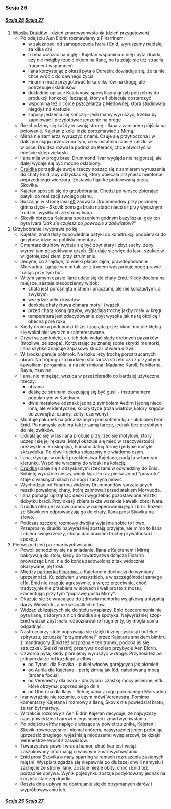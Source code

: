 ### Sesja 26
##### [Sesja 25](#sesja-025) [Sesja 27](#sesja-027)
1. [Wioska Druidów](Wioska) - dzień zmartwychwstania (dzień przygotowań)
    - Po odejściu Aen Eldrin rozmawiamy z Finarrinem:
        - w zależności od samopoczucia Ivara i Enid, wyruszamy najdalej za kilka dni
        - trzeba uważać na mgłę - Kajetan wspomina o niej i pyta druida, czy nie mógłby rzucić okiem na Ilanę, bo ta zdaje się też straciła fragment wspomnień
        - Ilana korzystając z okazji pyta o Doreein; dowiaduje się, że ta nie chce wrócić do dawnego życia
        - Finarrin może przygotować kilka eliksirów na drogę, ale potrzebuje składników
        - dokładnie opisuje Kajetanowi specyficzny grzyb potrzebny do produkcji konkokcji leczącej, który elf obiecuje dostarczyć
        - wspomina też o córce pszczelarza z Medownej, która studiowała niegdyś na Aretuzie
        - zapasy jedzenia się kończą - jeśli mamy wyruszyć, trzeba by zapolować i przygotować jedzenie na drogę
    - Rozchodzimy się każdy w swoją stronę - Ilana z zamiarem pójścia na polowanie, Kajetan z kolei idzie porozmawiać z Mirną.
    - Mirna nie zamierza wyruszyć z nami. Czuje się przytłoczona i w dalszym ciągu przerażona tym, co w ostatnim czasie zaszło w wiosce. Druidka rozważa podróż do Kerack, chce otworzyć w mieście sklep zielarski.
    - Ilana mija w progu braci Drummond. Ivar wygląda nie najgorzej, ale dalej wydaje się być mocno osłabiony.
    - [Druidka](Ilana) porządkuje swoje rzeczy nosząc się z zamiarem wyruszenia do chaty Enid, aby odzyskać kij, który obiecała przynieść mentorce poprzedniego wieczora. Zostawia figurkę podarowaną przez Skovika.
    - Kajetan sposobi się do grzybobrania. Chodzi po wiosce zbierając patyki do realizacji swojego planu. 
    - Ruszając w stronę lasu [elf](Kajetan) zauważa Drummondów przy porannej gimnastyce - Skovik pomaga bratu nabrać nieco sił przy wyraźnym trudzie i wysiłkach ze strony Ivara.
    - Skovik obrzuca Kajetana spojrzeniem godnym bazyliszka, gdy ten pyta Ivara _"Jak się czujesz po powrocie z zaświatów?"_
2. Grzybobranie i wyprawa po kij
    - Kajetan, znalazłszy odpowiednie patyki do konstrukcji podbieraka do grzybów, idzie na pobliski cmentarz.
    - Cmentarz druidów wydaje się być zbyt stary i zbyt suchy, żeby wyrósł tam poszukiwany grzyb. [Elf](Kajetan) udaje się więc do lasu, szukać w wilgotniejszej ziemi przy strumieniu.
    - Jedyne, co znajduje, to wielki placek łajna, prawdopodobnie Morvudda. Ląduje w nim tak, że z trudem wyszarpuje nogę prawie tracąc przy tym but.
    - W tym samym czasie Ilana udaje się do chaty Enid. Kiedy dociera na miejsce, zastaje niecodzienny widok: 
        - chata jest porośnięta mchem i pnączami, ale nie kolczastymi, a zwykłymi
        - wszędzie pełno kwiatów
        - dookoła chaty fruwa chmara motyli i ważek
        - przed chatą rosną grzyby, wyglądają trochę jakby rosły w kręgu
        - temperatura jest zdecydowanie zbyt wysoka jak na tę okolicę i obecną porę roku
    - Kiedy druidka podchodzi bliżej i zagląda przez okno, motyle kłębią się wokół niej wyraźnie zainteresowane.
    - Drzwi są zamknięte, a u ich dołu widać ślady drobnych pazurków (możliwe, że szopa). Korzystając ze znanej sobie skrytki mentorki, Ilana szybko znajduje zapasowy klucz i otwiera drzwi.
    - W środku panuje półmrok. Na łóżku leży trochę porozrzucanych ubrań. Na trójnogu za biurkiem stoi tarcza strzelnicza z przybitymi kawałkami pergaminu, a na nich imiona: Madame Karoll, Faolitarna, Rayla, Yaevinn.
    - Ilana, nie mitrężąc, wrzuca w prześcieradło co bardziej użyteczne rzeczy:
        - ubrania
        - deskę ze strunami okazującą się być gusli - instrumentem popularnym w Kaedwen
        - dwie metalowe odznaki: jedną z symbolem Aedirn i jedną nieco inną, ale w identycznej kolorystyce (róża wiatrów, kolory kręgów od zewnątrz: czarny, żółty, czerwony)
    - Montuje pakunek na odnalezionym pod sufitem kiju - ulubionej broni Enid. Po namyśle zabiera także samą tarczę, jednak bez przybitych do niej zwitków.
    - Oddalając się w las Ilana próbuje przyjrzeć się motylowi, który uczepił się jej rękawa. Motyl okazuje się mieć w rzeczywistości niezwykle mikroskopijną, humanoidalną formę i jedynie motyle skrzydełka. Po chwili ucieka spłoszony nie wiadomo czym.
    - Ilana, słysząc w oddali przekleństwa Kajetana, podąża w tamtym kierunku. Wspólnie wracamy do wioski na kolację.
    - [Druidka](Ilana) udaje się z odzyskanymi rzeczami w odwiedziny do Enid. Kobietę wyraźnie cieszy widok kija. Po raz pierwszy od "powrotu" staje o własnych siłach na nogi i zaczyna mówić.
    - Wychodząc od Finarrina widzimy Drummondów sprzątających resztki powalonej chaty, którą zajmowali przed atakiem Morvudda. 
    - Ilana pomaga uprzątnąć deski i wygrzebać pozostawione resztki dobytku braci. Przy okazji zbiera także wszelkie kawałki zbroi Ivara.
    - Druidka oferuje Ivarowi pomoc w nareperowaniu jego zbroi. Razem ze Skovikiem odprowadzają go do chaty. Ilana prosi Skovika na słowo.
    - Podczas szczerej rozmowy dwójka wyjaśnia sobie to i owo. Przeprosiny druidki najwyraźniej zostają przyjęte, ale mimo to Ilana zabiera swoje rzeczy, chcąc dać braciom trochę prywatności i spokoju.
3. Pierwszy dzień po zmartwychwstaniu
    - Powoli schodzimy się na śniadanie. Ilana z Kajetanem i Mirną nakrywają do stołu, kiedy do towarzystwa dołącza Finarrin prowadząc Enid, nie do końca zadowoloną z tak widocznie okazywanej jej troski.
    - Między [partnerką Finarrina](Enid), a Kajetanem dochodzi do wymiany uprzejmości. Ku zdziwieniu wszystkich, a w szczególności samego elfa, Enid nie reaguje agresywnie, a wręcz przeciwnie, choć tradycyjnie nie przebiera w słowach i wali prosto z mostu, komentując przy tym "poprawę gustu Mirny".
    - Okazuje się że wracająca do zdrowia mentorka wyjątkową antypatią darzy Wiewiórki, a nie wszystkich elfów
    - Widząc zbliżających się do stołu wyspiarzy, Enid bezceremonialnie pyta Ilanę, z którym z nich druidka się spotyka. Najwyraźniej szop-Enid widział zbyt mało rozpoznawalne fragmenty, by mogła sama odgadnąć.
    - Nastroje przy stole poprawiają się dzięki luźnej dyskusji i butelce spirytusu, sztuczką "przyprawionej" przez Kajetana smakiem bimbru z mandragory (Enid też rozpoznaje ten trunek, podoba jej się sztuczka). Sielski nastrój przerywa dopiero przybycie Aen Eldrin.
    - Czwórca pyta, kiedy planujemy wyruszyć w drogę. Przynosi też po jednym darze od każdego z elfów: 
        - od Tytanii dla Skovika - pukiel włosów gorejących jak płomień
        - od Aurila dla Kajetana - perłę zimną jak lód, naładowaną mocą (arcane focus)
        - od Verenestry dla Ivara - dar życia i cząstkę mocy jesiennej elfki, które otrzymał poprzedniego dnia
        - od Oberona dla Ilany - fletnię pana z rogu pokonanego Morvudda
    - Ivar wyraźnie nie rozumie, o czym mówi Verenestra. Pomimo komentarzy Kajetana i rozmowy z Ilaną, Skovik nie powiedział bratu, że ten był martwy.
    - W trakcie rozmowy z Aen Eldrin Kajetan decyduje, że najwyższy czas powiedzieć Ivarowi o jego śmierci i zmartwychwstaniu.
    - Po odejściu elfów napięcie wiszące w powietrzu znika, Kajetan i Skovik, równocześnie i niemal chórem, najwyraźniej jeden próbując uprzedzić drugiego, wyjaśniają młodszemu wyspiarzowi, że dzięki Verenestrze wrócił z zaświatów.
    - Towarzystwu powoli wraca humor, choć Ivar jest wciąż zaszokowany informacją o własnym zmartwychwstaniu.
    - Enid prosi Skovika o mały sparring w ramach rozruszania zastanych mięśni. Wyspiarz zgadza się niepewnie po dłuższej chwili namysłu i zachęcie ze strony Ilany. Zostaje nieźle obity, choć i Enid też porządnie obrywa. Wynik pojedynku zostaje podyktowany jednak na korzyść starszej druidki.
    - Reszta dnia upływa na dostrajaniu się do otrzymanych darów i wypróbowywaniu ich.

##### [Sesja 25](#sesja-025) [Sesja 27](#sesja-027)